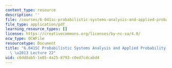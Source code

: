 ```yaml
---
content_type: resource
description: ''
file: /courses/6-041sc-probabilistic-systems-analysis-and-applied-probability-fall-2013/c6dd8ab51e854a258793c0ed7cdcabd4_MIT6_041SCF13_lec22_300k.pdf
file_type: application/pdf
learning_resource_types: []
license: https://creativecommons.org/licenses/by-nc-sa/4.0/
ocw_type: OCWFile
resourcetype: Document
title: "6.041SC Probabilistic Systems Analysis and Applied Probability, Fall 2013Transcript\
  \ \u2013 Lecture 22"
uid: c6dd8ab5-1e85-4a25-8793-c0ed7cdcabd4
---
```


